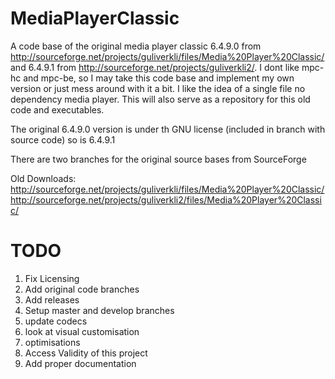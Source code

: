 MediaPlayerClassic
==================

A code base of the original media player classic 6.4.9.0 from 
  http://sourceforge.net/projects/guliverkli/files/Media%20Player%20Classic/ 
and 6.4.9.1 from 
  http://sourceforge.net/projects/guliverkli2/. 
I dont like mpc-hc and mpc-be, so I may take this code base and implement my own version or just mess around with it a bit. 
I like the idea of a single file no dependency media player. 
This will also serve as a repository for this old code and executables.

The original 6.4.9.0 version is under th GNU license (included in branch with source code)
so is 6.4.9.1

There are two branches for the original source bases from SourceForge

Old Downloads:  http://sourceforge.net/projects/guliverkli/files/Media%20Player%20Classic/
                http://sourceforge.net/projects/guliverkli2/files/Media%20Player%20Classic/

TODO
====

  1. Fix Licensing
  2. Add original code branches
  3. Add releases
  4. Setup master and develop branches
  5. update codecs
  6. look at visual customisation
  7. optimisations
  8. Access Validity of this project
  9. Add proper documentation
